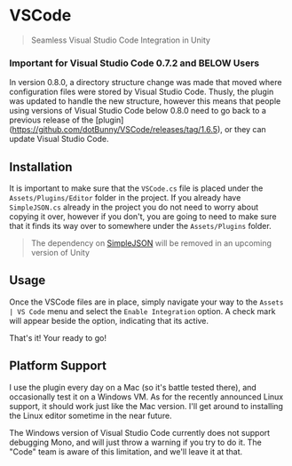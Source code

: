 # VSCode
> Seamless Visual Studio Code Integration in Unity

### Important for Visual Studio Code 0.7.2 and BELOW Users
In version 0.8.0, a directory structure change was made that moved where configuration files were stored by Visual Studio Code. Thusly, the plugin was updated to handle the new structure, however this means that people using versions of Visual Studio Code below 0.8.0 need to go back to a previous release of the [plugin] (https://github.com/dotBunny/VSCode/releases/tag/1.6.5), or they can update Visual Studio Code.

## Installation
It is important to make sure that the `VSCode.cs` file is placed under the `Assets/Plugins/Editor` folder in the project. If you already have `SimpleJSON.cs` already in the project you do not need to worry about copying it over, however if you don't, you are going to need to make sure that it finds its way over to somewhere under the `Assets/Plugins` folder.

> The dependency on [SimpleJSON](http://wiki.unity3d.com/index.php/SimpleJSON "SimpleJSON @ wiki.unity3d.com") will be removed in an upcoming version of Unity

## Usage
Once the VSCode files are in place, simply navigate your way to the `Assets | VS Code` menu and select the `Enable Integration` option. A check mark will appear beside the option, indicating that its active.

That's it! Your ready to go!

## Platform Support
I use the plugin every day on a Mac (so it's battle tested there), and occasionally test it on a Windows VM. As for the recently announced Linux support, it should work just like the Mac version. I'll get around to installing the Linux editor sometime in the near future.

The Windows version of Visual Studio Code currently does not support debugging Mono, and will just throw a warning if you try to do it. The "Code" team is aware of this limitation, and we'll leave it at that.
